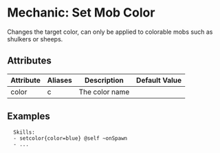 Mechanic: Set Mob Color
=======================

Changes the target color, can only be applied to colorable mobs such as
shulkers or sheeps.

Attributes
----------

| Attribute | Aliases | Description    | Default Value |
|-----------|---------|----------------|---------------|
| color     | c       | The color name |               |

  

Examples
--------

      Skills:
      - setcolor{color=blue} @self ~onSpawn
      - ...
